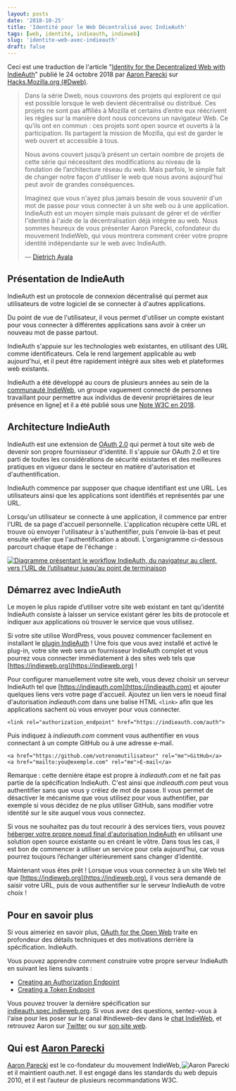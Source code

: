 ```yaml
---
layout: posts
date: '2018-10-25'
title: 'Identité pour le Web Décentralisé avec IndieAuth'
tags: [web, identité, indieauth, indieweb]
slug: 'identite-web-avec-indieauth'
draft: false
---
```


Ceci est une traduction de l'article "[Identity for the Decentralized Web with IndieAuth](https://hacks.mozilla.org/2018/10/dweb-identity-for-the-decentralized-web-with-indieauth/)" publié le 24 octobre 2018 par [Aaron Parecki](https://aaronparecki.com/) sur [Hacks.Mozilla.org (#Dweb)](https://hacks.mozilla.org/category/dweb/).

<blockquote><p>Dans la série Dweb, nous couvrons des projets qui explorent ce qui est possible lorsque le web devient décentralisé ou distribué. Ces projets ne sont pas affiliés à Mozilla et certains d’entre eux réécrivent les règles sur la manière dont nous concevons un navigateur Web. Ce qu’ils ont en commun : ces projets sont open source et ouverts à la participation. Ils partagent la mission de Mozilla, qui est de garder le web ouvert et accessible à tous.</p>
<p>Nous avons couvert jusqu’à présent un certain nombre de projets de cette série qui nécessitent des modifications au niveau de la fondation de l’architecture réseau du web. Mais parfois, le simple fait de changer notre façon d'utiliser le web que nous avons aujourd'hui peut avoir de grandes conséquences.
</p>

<p>Imaginez que vous n'ayez plus jamais besoin de vous souvenir d'un mot de passe pour vous connecter à un site web ou à une application. IndieAuth est un moyen simple mais puissant de gérer et de vérifier l'identité à l'aide de la décentralisation déjà intégrée au web. Nous sommes heureux de vous présenter Aaron Parecki, cofondateur du mouvement IndieWeb, qui vous montrera comment créer votre propre identité indépendante sur le web avec IndieAuth.</p>

<footer>— <a href="https://mastodon.social/@dietrich">Dietrich Ayala</a></footer>
</blockquote>

## Présentation de IndieAuth

IndieAuth est un protocole de connexion décentralisé qui permet aux utilisateurs de votre logiciel de se connecter à d'autres applications.

Du point de vue de l'utilisateur, il vous permet d'utiliser un compte existant pour vous connecter à différentes applications sans avoir à créer un nouveau mot de passe partout.

IndieAuth s'appuie sur les technologies web existantes, en utilisant des URL comme identificateurs. Cela le rend largement applicable au web aujourd'hui, et il peut être rapidement intégré aux sites web et plateformes web existants.

IndieAuth a été développé au cours de plusieurs années au sein de la [communauté IndieWeb](https://indieweb.org/), un groupe vaguement connecté de personnes travaillant pour permettre aux individus de devenir propriétaires de leur présence en ligne] et il a été publié sous une [Note W3C en 2018](https://www.w3.org/TR/indieauth/).


## Architecture IndieAuth

IndieAuth est une extension de [OAuth 2.0](https://oauth.net/2/) qui permet à tout site web de devenir son propre fournisseur d'identité. Il s'appuie sur OAuth 2.0 et tire parti de toutes les considérations de sécurité existantes et des meilleures pratiques en vigueur dans le secteur en matière d'autorisation et d'authentification.

IndieAuth commence par supposer que chaque identifiant est une URL. Les utilisateurs ainsi que les applications sont identifiés et représentés par une URL.

Lorsqu'un utilisateur se connecte à une application, il commence par entrer l'URL de sa page d'accueil personnelle. L'application récupère cette URL et trouve où envoyer l'utilisateur à s'authentifier, puis l'envoie là-bas et peut ensuite vérifier que l'authentification a abouti. L'organigramme ci-dessous parcourt chaque étape de l'échange :

[![Diagramme présentant le workflow IndieAuth, du navigateur au client, vers l’URL de l’utilisateur jusqu’au point de terminaison](https://2r4s9p1yi1fa2jd7j43zph8r-wpengine.netdna-ssl.com/files/2018/10/IndieAuth-diagram-.jpg)](https://2r4s9p1yi1fa2jd7j43zph8r-wpengine.netdna-ssl.com/files/2018/10/IndieAuth-diagram-.jpg)

## Démarrez avec IndieAuth

Le moyen le plus rapide d’utiliser votre site web existant en tant qu’identité IndieAuth consiste à laisser un service existant gérer les bits de protocole et indiquer aux applications où trouver le service que vous utilisez.

Si votre site utilise WordPress, vous pouvez commencer facilement en installant le [plugin IndieAuth](https://wordpress.org/plugins/indieauth/) !  Une fois que vous avez installé et activé le plug-in, votre site web sera un fournisseur IndieAuth complet et vous pourrez vous connecter immédiatement à des sites web tels que [https://indieweb.org](https://indieweb.org) !

Pour configurer manuellement votre site web, vous devez choisir un serveur IndieAuth tel que [https://indieauth.com](https://indieauth.com) et ajouter quelques liens vers votre page d'accueil. Ajoutez un lien vers le noeud final d'autorisation _indieauth.com_ dans une balise HTML `<link>` afin que les applications sachent où vous envoyer pour vous connecter.

    <link rel="authorization_endpoint" href="https://indieauth.com/auth">

Puis indiquez à _indieauth.com_ comment vous authentifier en vous connectant à un compte GitHub ou à une adresse e-mail.
    
    <a href="https://github.com/votrenomutilisateur" rel="me">GitHub</a>
    <a href="mailto:you@exemple.com" rel="me">E-mail</a>
  
Remarque : cette dernière étape est propre à _indieauth.com_ et ne fait pas partie de la spécification IndieAuth. C'est ainsi que _indieauth.com_ peut vous authentifier sans que vous y créiez de mot de passe. Il vous permet de désactiver le mécanisme que vous utilisez pour vous authentifier, par exemple si vous décidez de ne plus utiliser GitHub, sans modifier votre identité sur le site auquel vous vous connectez.

Si vous ne souhaitez pas du tout recourir à des services tiers, vous pouvez [héberger votre propre noeud final d'autorisation IndieAuth](https://indieweb.org/IndieAuth#Implementations) en utilisant une solution open source existante ou en créant le vôtre. Dans tous les cas, il est bon de commencer à utiliser un service pour cela aujourd’hui, car vous pourrez toujours l’échanger ultérieurement sans changer d’identité.

Maintenant vous êtes prêt ! Lorsque vous vous connectez à un site Web tel que [https://indieweb.org](https://indieweb.org), il vous sera demandé de saisir votre URL, puis de vous authentifier sur le serveur IndieAuth de votre choix !

## Pour en savoir plus

Si vous aimeriez en savoir plus, [OAuth for the Open Web](https://aaronparecki.com/2018/07/07/7/oauth-for-the-open-web) traite en profondeur des détails techniques et des motivations derrière la spécification. IndieAuth.

Vous pouvez apprendre comment construire votre propre serveur IndieAuth en suivant les liens suivants : 

  * [Creating an Authorization Endpoint](https://indieweb.org/authorization-endpoint)
  * [Creating a Token Endpoint](https://indieweb.org/token-endpoint)

Vous pouvez trouver la dernière spécification sur [indieauth.spec.indieweb.org](https://indieauth.spec.indieweb.org/). Si vous avez des questions, sentez-vous à l'aise pour les poser sur le canal #indieweb-dev dans le [chat IndieWeb](https://indieweb.org/discuss), et retrouvez Aaron sur [Twitter](https://twitter.com/aaronpk) ou sur [son site web](https://aaronparecki.com/aaronpk).

## Qui est [Aaron Parecki](https://aaronparecki.com/)

<span style = "float:right">![Aaron Parecki](https://2r4s9p1yi1fa2jd7j43zph8r-wpengine.netdna-ssl.com/files/2018/10/aaron@parecki.com_avatar_1539906454-64x64.jpg)</span>

[Aaron Parecki](https://aaronparecki.com) est le co-fondateur du mouvement IndieWeb, et il maintient oauth.net. Il est engagé dans les standards du web depuis 2010, et il est l’auteur de plusieurs recommandations W3C.




